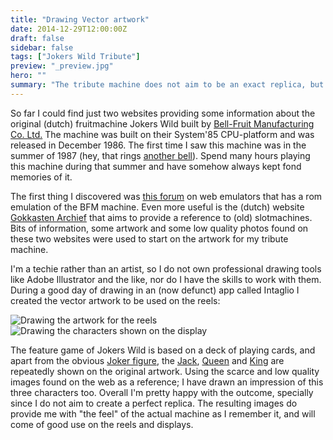 ```yaml
---
title: "Drawing Vector artwork"
date: 2014-12-29T12:00:00Z
draft: false
sidebar: false
tags: ["Jokers Wild Tribute"]
preview: "_preview.jpg"
hero: ""
summary: "The tribute machine does not aim to be an exact replica, but the artwork should still communicate the right feeling."
---
```


So far I could find just two websites providing some information about the original (dutch) fruitmachine Jokers Wild built by [Bell-Fruit Manufacturing Co. Ltd.](http://www.bellfruitgames.co.uk/bell-fruit-group/about-us)
The machine was built on their System'85 CPU-platform and was released in December 1986. The first time I saw this machine was in the summer of 1987 (hey, that rings [another bell](http://en.wikipedia.org/wiki/Clipper_(programming_language))). Spend many hours playing this machine during that summer and have somehow always kept fond memories of it.

The first thing I discovered was [this forum](http://www.fruit-emu.com/forums/index.php?/files/file/1542-jokers-wild-dx-dutch/) on web emulators that has a rom emulation of the BFM machine. Even more useful is the (dutch) website [Gokkasten Archief](http://www.gokkastenarchief.nl/online/jokers-wild/) that aims to provide a reference to (old) slotmachines.
Bits of information, some artwork and some low quality photos found on these two websites were used to start on the artwork for my tribute machine.

I'm a techie rather than an artist, so I do not own professional drawing tools like Adobe Illustrator and the like, nor do I have the skills to work with them. During a good day of drawing in an (now defunct) app called Intaglio I created the vector artwork to be used on the reels:

![Drawing the artwork for the reels](jokers-wild-tribute-reels.jpg)
![Drawing the characters shown on the display](jokers-wild-tribute-characters.jpg)

The feature game of Jokers Wild is based on a deck of playing cards, and apart from the obvious [Joker figure](http://en.wikipedia.org/wiki/Joker_(playing_card)), the [Jack](http://en.wikipedia.org/wiki/Jack_(playing_card)), [Queen](http://en.wikipedia.org/wiki/Queen_(playing_card)) and [King](http://en.wikipedia.org/wiki/King_(playing_card)) are repeatedly shown on the original artwork. Using the scarce and low quality images found on the web as a reference; I have drawn an impression of this three characters too. Overall I'm pretty happy with the outcome, specially since I do not aim to create a perfect replica. The resulting images do provide me with "the feel" of the actual machine as I remember it, and will come of good use on the reels and displays.